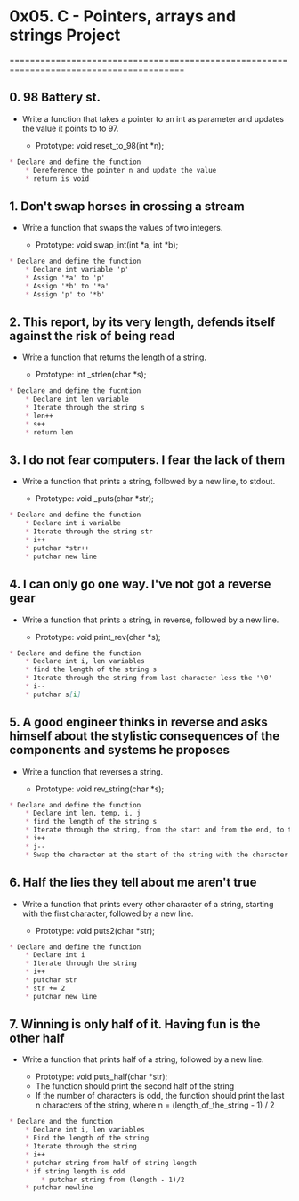# 0x05. C - Pointers, arrays and strings Project

========================================================================================

## 0. 98 Battery st.

* Write a function that takes a pointer to an int as parameter and updates the value it points to to 97.

    * Prototype: void reset_to_98(int \*n);

```markdown
* Declare and define the function
    * Dereference the pointer n and update the value
    * return is void
```

## 1. Don't swap horses in crossing a stream

* Write a function that swaps the values of two integers.

    * Prototype: void swap_int(int \*a, int \*b);

```markdown
* Declare and define the function
    * Declare int variable 'p'
    * Assign '*a' to 'p'
    * Assign '*b' to '*a'
    * Assign 'p' to '*b'
```

## 2. This report, by its very length, defends itself against the risk of being read

* Write a function that returns the length of a string.

    * Prototype: int \_strlen(char \*s);

```markdown
* Declare and define the fucntion
    * Declare int len variable
    * Iterate through the string s
    * len++
    * s++
    * return len
```

## 3. I do not fear computers. I fear the lack of them

* Write a function that prints a string, followed by a new line, to stdout.

    * Prototype: void \_puts(char \*str);

```markdown
* Declare and define the function
    * Declare int i varialbe
    * Iterate through the string str
    * i++
    * putchar *str++
    * putchar new line
```

## 4. I can only go one way. I've not got a reverse gear

* Write a function that prints a string, in reverse, followed by a new line.

    * Prototype: void print_rev(char \*s);

```markdown
* Declare and define the function
    * Declare int i, len variables
    * find the length of the string s
    * Iterate through the string from last character less the '\0'
    * i--
    * putchar s[i]
```

## 5. A good engineer thinks in reverse and asks himself about the stylistic consequences of the components and systems he proposes

* Write a function that reverses a string.

    * Prototype: void rev_string(char \*s);

```markdown
* Declare and define the function
    * Declare int len, temp, i, j
    * find the length of the string s
    * Iterate through the string, from the start and from the end, to the middle of the string
    * i++
    * j--
    * Swap the character at the start of the string with the character at the end of the string
```

## 6. Half the lies they tell about me aren't true

* Write a function that prints every other character of a string, starting with the first character, followed by a new line.

    * Prototype: void puts2(char \*str);

```markdown
* Declare and define the function
    * Declare int i
    * Iterate through the string
    * i++
    * putchar str
    * str += 2
    * putchar new line
```

## 7. Winning is only half of it. Having fun is the other half

* Write a function that prints half of a string, followed by a new line.

    * Prototype: void puts_half(char \*str);
    * The function should print the second half of the string
    * If the number of characters is odd, the function should print the last n characters of the string,    where n = (length_of_the_string - 1) / 2

```markdown
* Declare and the function
    * Declare int i, len variables
    * Find the length of the string
    * Iterate through the string
    * i++
    * putchar string from half of string length
    * if string length is odd
        * putchar string from (length - 1)/2
    * putchar newline
```


